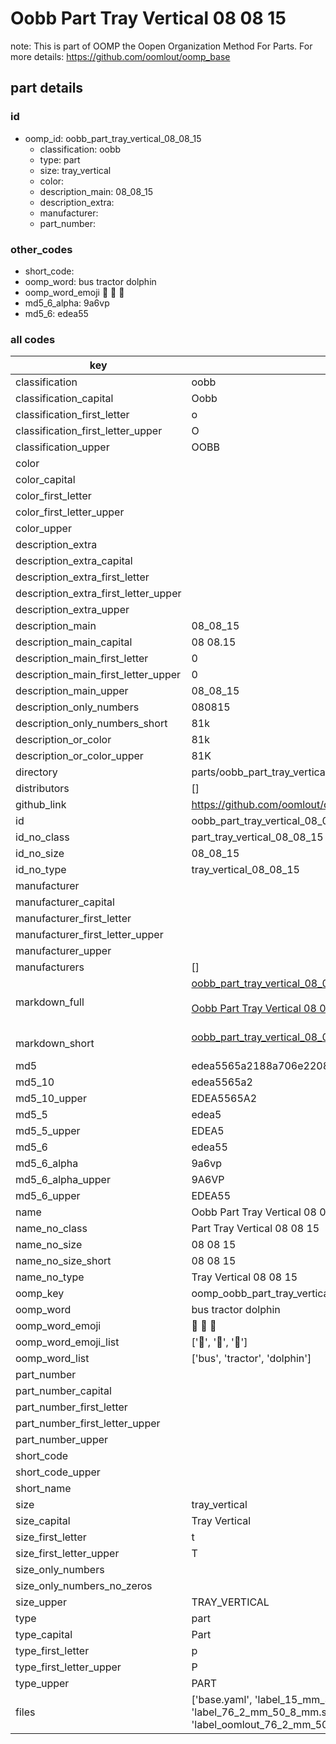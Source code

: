 # Oobb Part Tray Vertical 08 08 15  

note: This is part of OOMP the Oopen Organization Method For Parts. For more details: https://github.com/oomlout/oomp_base

##  part details





### id
* oomp_id: oobb_part_tray_vertical_08_08_15
  * classification: oobb
  * type: part
  * size: tray_vertical
  * color: 
  * description_main: 08_08_15
  * description_extra: 
  * manufacturer: 
  * part_number: 

### other_codes
* short_code: 
* oomp_word: bus tractor dolphin
* oomp_word_emoji :bus: :tractor: :dolphin:
* md5_6_alpha: 9a6vp
* md5_6: edea55

### all codes 
| key | value |  
| --- | --- |  
| classification | oobb |  
| classification_capital | Oobb |  
| classification_first_letter | o |  
| classification_first_letter_upper | O |  
| classification_upper | OOBB |  
| color |  |  
| color_capital |  |  
| color_first_letter |  |  
| color_first_letter_upper |  |  
| color_upper |  |  
| description_extra |  |  
| description_extra_capital |  |  
| description_extra_first_letter |  |  
| description_extra_first_letter_upper |  |  
| description_extra_upper |  |  
| description_main | 08_08_15 |  
| description_main_capital | 08 08.15 |  
| description_main_first_letter | 0 |  
| description_main_first_letter_upper | 0 |  
| description_main_upper | 08_08_15 |  
| description_only_numbers | 080815 |  
| description_only_numbers_short | 81k |  
| description_or_color | 81k |  
| description_or_color_upper | 81K |  
| directory | parts/oobb_part_tray_vertical_08_08_15 |  
| distributors | [] |  
| github_link | https://github.com/oomlout/oomlout_oomp_part_src/tree/main/parts/oobb_part_tray_vertical_08_08_15/working |  
| id | oobb_part_tray_vertical_08_08_15 |  
| id_no_class | part_tray_vertical_08_08_15 |  
| id_no_size | 08_08_15 |  
| id_no_type | tray_vertical_08_08_15 |  
| manufacturer |  |  
| manufacturer_capital |  |  
| manufacturer_first_letter |  |  
| manufacturer_first_letter_upper |  |  
| manufacturer_upper |  |  
| manufacturers | [] |  
| markdown_full | [oobb_part_tray_vertical_08_08_15](https://github.com/oomlout/oomlout_oomp_part_src/tree/main/parts/oobb_part_tray_vertical_08_08_15/working)<br>[](https://github.com/oomlout/oomlout_oomp_part_src/tree/main/parts/oobb_part_tray_vertical_08_08_15/working)<br>[Oobb Part Tray Vertical 08 08 15](https://github.com/oomlout/oomlout_oomp_part_src/tree/main/parts/oobb_part_tray_vertical_08_08_15/working)<br><br> |  
| markdown_short | [oobb_part_tray_vertical_08_08_15](https://github.com/oomlout/oomlout_oomp_part_src/tree/main/parts/oobb_part_tray_vertical_08_08_15/working)<br><br> |  
| md5 | edea5565a2188a706e22082cbb912d91 |  
| md5_10 | edea5565a2 |  
| md5_10_upper | EDEA5565A2 |  
| md5_5 | edea5 |  
| md5_5_upper | EDEA5 |  
| md5_6 | edea55 |  
| md5_6_alpha | 9a6vp |  
| md5_6_alpha_upper | 9A6VP |  
| md5_6_upper | EDEA55 |  
| name | Oobb Part Tray Vertical 08 08 15 |  
| name_no_class | Part Tray Vertical 08 08 15 |  
| name_no_size | 08 08 15 |  
| name_no_size_short | 08 08 15 |  
| name_no_type | Tray Vertical 08 08 15 |  
| oomp_key | oomp_oobb_part_tray_vertical_08_08_15 |  
| oomp_word | bus tractor dolphin |  
| oomp_word_emoji | :bus: :tractor: :dolphin: |  
| oomp_word_emoji_list | [':bus:', ':tractor:', ':dolphin:'] |  
| oomp_word_list | ['bus', 'tractor', 'dolphin'] |  
| part_number |  |  
| part_number_capital |  |  
| part_number_first_letter |  |  
| part_number_first_letter_upper |  |  
| part_number_upper |  |  
| short_code |  |  
| short_code_upper |  |  
| short_name |  |  
| size | tray_vertical |  
| size_capital | Tray Vertical |  
| size_first_letter | t |  
| size_first_letter_upper | T |  
| size_only_numbers |  |  
| size_only_numbers_no_zeros |  |  
| size_upper | TRAY_VERTICAL |  
| type | part |  
| type_capital | Part |  
| type_first_letter | p |  
| type_first_letter_upper | P |  
| type_upper | PART |  
| files | ['base.yaml', 'label_15_mm_30_mm.pdf', 'label_15_mm_30_mm.svg', 'label_76_2_mm_50_8_mm.pdf', 'label_76_2_mm_50_8_mm.svg', 'label_oomlout_76_2_mm_50_8_mm.pdf', 'label_oomlout_76_2_mm_50_8_mm.svg', 'readme.md', 'working.json', 'working.yaml'] |  
